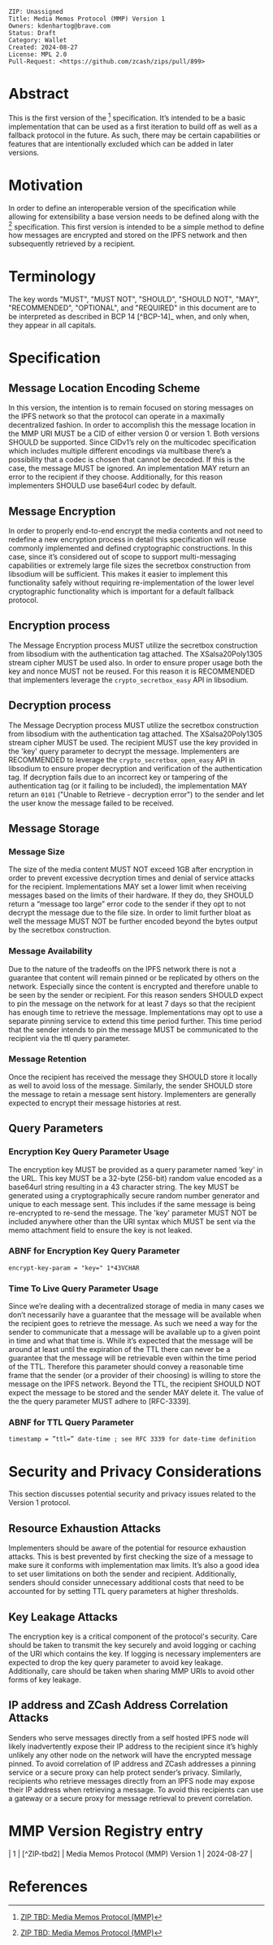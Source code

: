     ZIP: Unassigned
    Title: Media Memos Protocol (MMP) Version 1
    Owners: kdenhartog@brave.com
    Status: Draft
    Category: Wallet
    Created: 2024-08-27
    License: MPL 2.0
    Pull-Request: <https://github.com/zcash/zips/pull/899>
# Abstract

This is the first version of the [^zip-tbd1] specification. It’s intended to be a basic implementation that can be used as a first iteration to build off as well as a fallback protocol in the future. As such, there may be certain capabilities or features that are intentionally excluded which can be added in later versions.

# Motivation

In order to define an interoperable version of the specification while allowing for extensibility a base version needs to be defined along with the [^zip-tbd1] specification. This first version is intended to be a simple method to define how messages are encrypted and stored on the IPFS network and then subsequently retrieved by a recipient.

# Terminology

The key words "MUST", "MUST NOT", "SHOULD", "SHOULD NOT", "MAY",
"RECOMMENDED", "OPTIONAL", and "REQUIRED" in this document are to
be interpreted as described in BCP 14 [^BCP-14]_ when, and only when,
they appear in all capitals.

# Specification

## Message Location Encoding Scheme

In this version, the intention is to remain focused on storing messages on the IPFS network so that the protocol can operate in a maximally decentralized fashion. In order to accomplish this the message location in the MMP URI MUST be a CID of either version 0 or version 1. Both versions SHOULD be supported. Since CIDv1’s rely on the multicodec specification which includes multiple different encodings via multibase there’s a possibility that a codec is chosen that cannot be decoded. If this is the case, the message MUST be ignored. An implementation MAY return an error to the recipient if they choose. Additionally, for this reason implementers SHOULD use base64url codec by default.

## Message Encryption

In order to properly end-to-end encrypt the media contents and not need to redefine a new encryption process in detail this specification will reuse commonly implemented and defined cryptographic constructions. In this case, since it’s considered out of scope to support multi-messaging capabilities or extremely large file sizes the secretbox construction from libsodium will be sufficient. This makes it easier to implement this functionality safely without requiring re-implementation of the lower level cryptographic functionality which is important for a default fallback protocol.

## Encryption process

The Message Encryption process MUST utilize the secretbox construction from libsodium with the authentication tag attached. The XSalsa20Poly1305 stream cipher MUST be used also. In order to ensure proper usage both the key and nonce MUST not be reused. For this reason it is RECOMMENDED that implementers leverage the `crypto_secretbox_easy` API in libsodium. 

## Decryption process

The Message Decryption process MUST utilize the secretbox construction from libsodium with the authentication tag attached. The XSalsa20Poly1305 stream cipher MUST be used. The recipient MUST use the key provided in the 'key' query parameter to decrypt the message. Implementers are RECOMMENDED to leverage the `crypto_secretbox_open_easy` API in libsodium to ensure proper decryption and verification of the authentication tag. If decryption fails due to an incorrect key or tampering of the authentication tag (or it failing to be included), the implementation MAY return an `0101` ("Unable to Retrieve - decryption error") to the sender and let the user know the message failed to be received. 

## Message Storage

### Message Size

The size of the media content MUST NOT exceed 1GB after encryption in order to prevent excessive decryption times and denial of service attacks for the recipient. Implementations MAY set a lower limit when receiving messages based on the limits of their hardware. If they do, they SHOULD return a “message too large” error code to the sender if they opt to not decrypt the message due to the file size. In order to limit further bloat as well the message MUST NOT be further encoded beyond the bytes output by the secretbox construction.

### Message Availability

Due to the nature of the tradeoffs on the IPFS network there is not a guarantee that content will remain pinned or be replicated by others on the network. Especially since the content is encrypted and therefore unable to be seen by the sender or recipient. For this reason senders SHOULD expect to pin the message on the network for at least 7 days so that the recipient has enough time to retrieve the message. Implementations may opt to use a separate pinning service to extend this time period further. This time period that the sender intends to pin the message MUST be communicated to the recipient via the ttl query parameter. 

### Message Retention

Once the recipient has received the message they SHOULD store it locally as well to avoid loss of the message. Similarly, the sender SHOULD store the message to retain a message sent history. Implementers are generally expected to encrypt their message histories at rest.

## Query Parameters

### Encryption Key Query Parameter Usage

The encryption key MUST be provided as a query parameter named 'key' in the URL. This key MUST be a 32-byte (256-bit) random value encoded as a base64url string resulting in a 43 character string. The key MUST be generated using a cryptographically secure random number generator and unique to each message sent. This includes if the same message is being re-encrypted to re-send the message. The 'key' parameter MUST NOT be included anywhere other than the URI syntax which MUST be sent via the memo attachment field to ensure the key is not leaked.

### ABNF for Encryption Key Query Parameter

```
encrypt-key-param = "key=" 1*43VCHAR
```

### Time To Live Query Parameter Usage
Since we’re dealing with a decentralized storage of media in many cases we don’t necessarily have a guarantee that the message will be available when the recipient goes to retrieve the message. As such we need a way for the sender to communicate that a message will be available up to a given point in time and what that time is. While it’s expected that the message will be around at least until the expiration of the TTL there can never be a guarantee that the message will be retrievable even within the time period of the TTL. Therefore this parameter should convey a reasonable time frame that the sender (or a provider of their choosing) is willing to store the message on the IPFS network. Beyond the TTL, the recipient SHOULD NOT expect the message to be stored and the sender MAY delete it. The value of the the query parameter MUST adhere to [RFC-3339].

### ABNF for TTL Query Parameter
```
timestamp = ”ttl=” date-time ; see RFC 3339 for date-time definition
```

# Security and Privacy Considerations

This section discusses potential security and privacy issues related to the Version 1 protocol.

## Resource Exhaustion Attacks 
Implementers should be aware of the potential for resource exhaustion attacks. This is best prevented by first checking the size of a message to make sure it conforms with implementation max limits. It’s also a good idea to set user limitations on both the sender and recipient. Additionally, senders should consider unnecessary additional costs that need to be accounted for by setting TTL query parameters at higher thresholds.

## Key Leakage Attacks
The encryption key is a critical component of the protocol's security. Care should be taken to transmit the key securely and avoid logging or caching of the URI which contains the key. If logging is necessary implementers are expected to drop the key query parameter to avoid key leakage. Additionally, care should be taken when sharing MMP URIs to avoid other forms of key leakage.

## IP address and ZCash Address Correlation Attacks
Senders who serve messages directly from a self hosted IPFS node will likely inadvertently expose their IP address to the recipient since it’s highly unlikely any other node on the network will have the encrypted message pinned. To avoid correlation of IP address and ZCash addresses a pinning service or a secure proxy can help protect sender’s privacy. Similarly, recipients who retrieve messages directly from an IPFS node may expose their IP address when retrieving a message. To avoid this recipients can use a gateway or a secure proxy for message retrieval to prevent correlation.

# MMP Version Registry entry

| 1 | [^ZIP-tbd2] | Media Memos Protocol (MMP) Version 1 | 2024-08-27 |

# References

[^ZIP-tbd1]: [ZIP TBD: Media Memos Protocol (MMP)](zip-tbd1.md)
[^RFC-3339]: [Date and Time on the Internet: Timestamps](https://datatracker.ietf.org/doc/html/rfc3339)